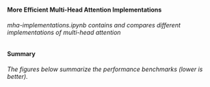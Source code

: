 #### More Efficient Multi-Head Attention Implementations

###### mha-implementations.ipynb contains and compares different implementations of multi-head attention
#### Summary

###### The figures below summarize the performance benchmarks (lower is better).

 
